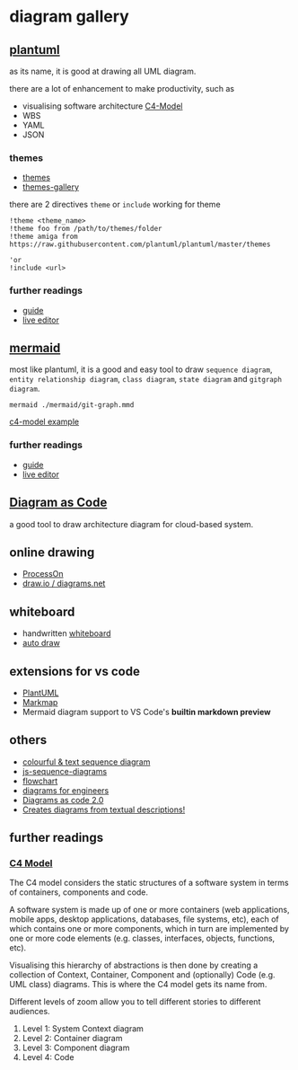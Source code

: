 # diagram gallery

## [plantuml](https://github.com/plantuml/plantuml)

as its name, it is good at drawing all UML diagram.

there are a lot of enhancement to make productivity, such as

- visualising software architecture [C4-Model](https://github.com/plantuml-stdlib/C4-PlantUML)
- WBS
- YAML
- JSON

### themes

- [themes](https://github.com/plantuml/plantuml/tree/master/themes)
- [themes-gallery](https://bschwarz.github.io/puml-themes/gallery.html)

there are 2 directives `theme` or `include` working for theme

```
!theme <theme_name>
!theme foo from /path/to/themes/folder
!theme amiga from https://raw.githubusercontent.com/plantuml/plantuml/master/themes

'or
!include <url>
```

### further readings

- [guide](https://plantuml.com/)
- [live editor](https://www.plantuml.com/plantuml/uml/)

## [mermaid](https://github.com/mermaid-js/mermaid)

most like plantuml, it is a good and easy tool to draw `sequence diagram`, `entity relationship diagram`, `class diagram`, `state diagram` and `gitgraph diagram`.

```mermaid ./mermaid/git-graph.mmd```

[c4-model example](https://mermaid.live/view#pako:eNqdVm1r2zAQ_iuHyYcU0i59-1K2Qd5aCit0TQsbGIpsnxNRWwqSvDaU_vfJkpXIjrJ29Rdb5zs99-genfQapTzD6CIC_UzOJpwpfFExA_MoqgqE-VoqLKH5BxklC0FKyLmAa20SDBWMCXuibNH4uvhZ_XslqMTHMa9YRsS6nwwHEEe1vzMN4-gAXl0MwC0KyVk_raTiJYqR86_nnzRGGMVRbR-BcwOeg1oiJNpzAM9ULWFlJiKFsQFJUw2o5JGG2ws2DoKN6wzN0w18nL2oTfAkGDyxmWYo0800brK9eUyDU03_TfprIr58f5_6FtRWq29fI7PQ-ypqgYuCP8sNugTF4Q_FZ6BMq6EkinIGJOGVqrOioo0-AMIyKMkTwoqsS2wSaq9DUDLHXcl0FOOVxZGaJqY0djCr42-IzlILF4PU5ooLlECKwq1pqg2GQO26S3CzCAOPoBKESZLWbnqEKj3ylLObpEfxpEvxxHBsU-tWzBdJs0tHzYruDRoHgsZOV9KOP7yVgNUdoaAMjzxt--hvYeLb2phNMzssCS0aeJvMvU6AGjFq1BuaCi55rmD2ki4JWyCgH2LQQyJoQKYB0lOYEkUSIvGz7C2oD7ut52m3nqcWJfEVHC7UzworbBK_DCR-CcZjf9b7atEC8EpwFQC5eg_kI0vjyWA72HxuPtx7TO-w8Pu-35geJEqvc1vfrYO30TueIT8jujmyTDY6kk0XuLm_DYbqgNZ51IrVbbDVWB9WGVE4K7DucXO1LtAn1cv1QTrhBRff4khgViP3koWzLASurYmLTJ8pvuNBG0GntzP7lmmvPq1deFLYWvbqvbpj5HkuUf3SpvP9IIG1_m-I39p0eDz8OMjksyBnww6zw_N3YdtFbuG6OvmwztbBaOVx4oO2wX-QtT5H9K0qp4t-Lz2bL8kKr9kdf9Zxpltoo-sezn6sp4sGkc5QKy_T9zZzCsaR3pWlXoMLc9HISVWoOIrZm3atrBgzqg-46EKJCgcRqRSfr1nqxtZnai921vj2F-uvN3c)

### further readings

- [guide](https://mermaid-js.github.io/mermaid/)
- [live editor](https://mermaid.live/)

## [Diagram as Code](https://diagrams.mingrammer.com/)

a good tool to draw architecture diagram for cloud-based system.

## online drawing

- [ProcessOn](https://www.processon.io/)
- [draw.io / diagrams.net](https://app.diagrams.net/)

## whiteboard

- handwritten [whiteboard](https://excalidraw.com/)
- [auto draw](https://www.autodraw.com/)

## extensions for vs code

- [PlantUML](https://marketplace.visualstudio.com/items?itemName=jebbs.plantuml)
- [Markmap](https://marketplace.visualstudio.com/items?itemName=gera2ld.markmap-vscode)
- Mermaid diagram support to VS Code's **builtin markdown preview**

## others

- [colourful & text sequence diagram](http://echoma.github.io/text_sequence_diagram/)
- [js-sequence-diagrams](https://bramp.github.io/js-sequence-diagrams/)
- [flowchart](https://github.com/adrai/flowchart.js)
- [diagrams for engineers](http://go.drawthe.net/)
- [Diagrams as code 2.0](https://structurizr.com/)
- [Creates diagrams from textual descriptions!](https://kroki.io/)

## further readings

### [C4 Model](https://c4model.com/#Abstractions)

The C4 model considers the static structures of a software system in terms of containers, components and code.

A software system is made up of one or more containers (web applications, mobile apps, desktop applications, databases, file systems, etc), each of which contains one or more components, which in turn are implemented by one or more code elements (e.g. classes, interfaces, objects, functions, etc).

Visualising this hierarchy of abstractions is then done by creating a collection of Context, Container, Component and (optionally) Code (e.g. UML class) diagrams. This is where the C4 model gets its name from.

Different levels of zoom allow you to tell different stories to different audiences.

1. Level 1: System Context diagram
2. Level 2: Container diagram 
3. Level 3: Component diagram 
4. Level 4: Code
